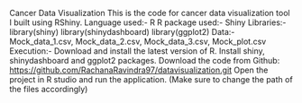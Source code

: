 Cancer Data Visualization
This is the code for cancer data visualization tool I built using RShiny.
Language used:-  R
R package used:-  Shiny
Libraries:-   
library(shiny)
library(shinydashboard)
library(ggplot2)
Data:- 
Mock_data_1.csv, Mock_data_2.csv, Mock_data_3.csv, Mock_plot.csv
Execution:-
Download and install the latest version of R. 
Install shiny, shinydashboard and ggplot2 packages. 
Download the code from Github: https://github.com/RachanaRavindra97/datavisualization.git
Open the project in R studio and run the application. (Make sure to change the path of the files accordingly)

